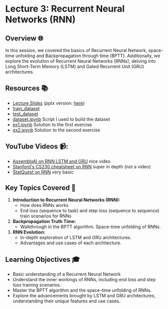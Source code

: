 # Lecture 3: Recurrent Neural Networks (RNN)

## Overview 🌐

In this session, we covered the basics of Recurrent Neural Network, space-time unfolding and Backpropagation through time (BPTT). Additionally, we explore the evolution of Recurrent Neural Networks (RNNs), delving into Long Short-Term Memory (LSTM) and Gated Recurrent Unit (GRU) architectures.

## Resources 📚

- [Lecture Slides](./rnn.pdf) (pptx version: [here](./rnn.pptx))
- [train_dataset](./train_dataset.json)
- [test_dataset](./test_dataset.json)
- [dataset.ipynb](./dataset.ipynb) Script I used to build the dataset
- [ex1.ipynb](./RNN-SeqToTask.ipynb) Solution to the first exercise
- [ex2.ipynb](./LSTM-SeqToTask.ipynb) Solution to the second exercise

## YouTube Videos 📹:
- [AssemblyAI on RNN LSTM and GRU](https://www.youtube.com/watch?v=TLLqsEyt8NI) nice video
- [Stanford's CS230 cheatsheet on RNN](https://stanford.edu/~shervine/teaching/cs-230/cheatsheet-recurrent-neural-networks) super in depth (not a video)
- [StatQuest on RNN](https://www.youtube.com/watch?v=AsNTP8Kwu80) very basic


## Key Topics Covered 🧠

1. **Introduction to Recurrent Neural Networks (RNN):**
    - How does RNNs works
    - End loss (sequence to task) and step loss (sequence to sequence) train scenarios for RNNs
2. **Backpropagation Truth Time:**
    - Walkthrough in the BPTT algorithm. Space-time unfolding of RNNs.
3. **RNN Evolution:**
    - In-depth exploration of LSTM and GRU architectures.
    - Advantages and use cases of each architecture.

## Learning Objectives 🎓

- Basic understanding of a Recurrent Neural Network
- Understand the inner workings of RNNs, including end loss and step loss training scenarios.
- Master the BPTT algorithm and the space-time unfolding of RNNs.
- Explore the advancements brought by LSTM and GRU architectures, understanding their unique features and use cases.